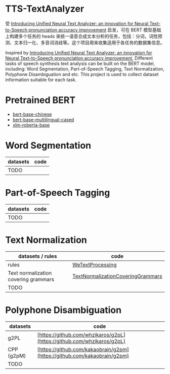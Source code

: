 # TTS-TextAnalyzer

受 [Introducing Unified Neural Text Analyzer: an innovation for Neural Text-to-Speech pronunciation accuracy improvement](https://techcommunity.microsoft.com/t5/azure-ai-services-blog/unified-neural-text-analyzer-an-innovation-to-improve-neural-tts/ba-p/2102187) 启发，可在 BERT 模型基础上构建多个任务的 heads 来统一语音合成文本分析的任务，包括：分词，词性预测、文本归一化、多音词消歧等。这个项目用来收集适用于各任务的数据集信息。

Inspired by [Introducing Unified Neural Text Analyzer: an innovation for Neural Text-to-Speech pronunciation accuracy improvement](https://techcommunity.microsoft.com/t5/azure-ai-services-blog/unified-neural-text-analyzer-an-innovation-to-improve-neural-tts/ba-p/2102187), Different tasks of speech synthesis text analysis can be built on the BERT model, including: Word Segmentation, Part-of-Speech Tagging, Text Normalization, Polyphone Disambiguation and etc. This project is used to collect dataset information suitable for each task.

# Pretrained BERT
* [bert-base-chinese](https://huggingface.co/bert-base-chinese)
* [bert-base-multilingual-cased](https://huggingface.co/bert-base-multilingual-cased)
* [xlm-roberta-base](https://huggingface.co/xlm-roberta-base)


# Word Segmentation
| datasets | code |
| ----  | ------ |
| TODO | |

# Part-of-Speech Tagging
| datasets | code |
| ----  | ------ |
| TODO | |

# Text Normalization
| datasets / rules | code |
| ----  | ------ |
| rules | [WeTextProcessing](https://github.com/wenet-e2e/WeTextProcessing) |
| Text normalization covering grammars | [TextNormalizationCoveringGrammars](https://github.com/google-research-datasets/TextNormalizationCoveringGrammars) |
| TODO | |

# Polyphone Disambiguation
| datasets | code |
| ----  | ------ |
| g2PL | [https://github.com/whzikaros/g2pL](https://github.com/whzikaros/g2pL) |
| CPP (g2pM) | [https://github.com/kakaobrain/g2pm](https://github.com/kakaobrain/g2pm) |
| TODO | |
